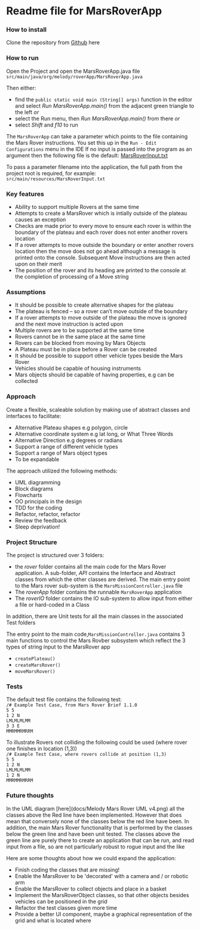 # Readme file for MarsRoverApp

### How to install
Clone the repository from [Github](https://github.com/adeyatz/melody-mars-rover-app.git) here

### How to run
Open the Project and open the MarsRoverApp.java file `src/main/java/org/melody/roverApp/MarsRoverApp.java`

Then either:
+ find the `public static void main (String[] args)` function in the editor and select _Run MarsRoverApp.main()_ from the 
adjacent green triangle to the left _or_
+ select the Run menu, then _Run MarsRoverApp.main()_ from there _or_
+ select _Shift_ and _f10_ to run

The `MarsRoverApp` can take a parameter which points to the file containing the Mars Rover instructions. You set this up in the
`Run - Edit Configurations` menu in the IDE
If no input is passed into the program as an argument then the following file is the default:
[MarsRoverInput.txt](src/main/resources/MarsRoverInput.txt)

To pass a parameter filename into the application, the full path from the project root is required, for example:
`src/main/resources/MarsRoverInput.txt`


### Key features

+ Ability to support multiple Rovers at the same time
+ Attempts to create a MarsRover which is intially outside of the plateau causes an exception
+ Checks are made prior to every move to ensure each rover is within the boundary of the plateau and each rover does not enter another rovers location
+ If a rover attempts to move outside the boundary or enter another rovers location then the move does not go ahead although a message
is printed onto the console. Subsequent Move instructions are then acted upon on their merit
+ The position of the rover and its heading are printed to the console at the completion of processing of a Move string




### Assumptions
+ It should be possible to create alternative shapes for the plateau
+ The plateau is fenced – so a rover can’t move outside of the boundary
+ If a rover attempts to move outside of the plateau the move is ignored and the next move instruction is acted upon
+ Multiple rovers are to be supported at the same time
+ Rovers cannot be in the same place at the same time
+ Rovers can be blocked from moving by Mars Objects
+ A Plateau must be in place before a Rover can be created
+ It should be possible to support other vehicle types beside the Mars Rover
+ Vehicles should be capable of housing instruments
+ Mars objects should be capable of having properties, e.g  can be collected

### Approach 
Create a flexible, scaleable solution by making use of abstract classes and interfaces to facilitate:
+ Alternative Plateau shapes e.g polygon, circle
+ Alternative coordinate system e.g lat long, or What Three Words
+ Alternative Direction e.g degrees or radians
+ Support a range of different vehicle types
+ Support a range of Mars object types
+ To be expandable

The approach utilized the following methods:
+ UML diagramming
+ Block diagrams
+ Flowcharts
+ OO principals in the design
+ TDD for the coding
+ Refactor, refactor, refactor
+ Review the feedback
+ Sleep deprivation!


### Project Structure
The project is structured over 3 folders:
+ the _rover_ folder contains all the main code for the Mars Rover application. A sub-folder, _API_ contains the
  Interface and Abstract classes from which the other classes are derived. The main entry point to the Mars rover sub-system is
  the `MarsMissionController.java` file
+ The _roverApp_ folder contains the runnable `MarsRoverApp` application
+ The _roverIO_ folder contains the IO sub-system to allow input from either a file or hard-coded in a Class

In addition, there are Unit tests for all the main classes in the associated Test folders


The entry point to the main code,`MarsMissionController.java` contains 3 main functions to control the Mars Rovber subsystem
which reflect the 3 types of string input to the MarsRover app

+ `createPlateau()`
+ `createMarsRover()`
+ `moveMarsRover()`

### Tests
The default test file contains the following test:  
`/# Example Test Case, from Mars Rover Brief 1.1.0`   
`5 5`  
`1 2 N`  
`LMLMLMLMM`   
`3 3 E`  
`MMRMMRMRRM`

To illustrate Rovers not colliding the following could be used (where rover one finishes in location (1,3))  
`/# Example Test Case, where rovers collide at position (1,3)`  
`5 5`  
`1 2 N`  
`LMLMLMLMM`   
`1 2 N`  
`MMRMMRMRRM`




### Future thoughts
In the UML diagram [here](docs/Melody Mars Rover UML v4.png) all the classes above the Red line have been implemented. However that does mean that conversely none of the classes below the red line have been.
In addition, the main Mars Rover functionality that is performed by the classes below the green line and have been unit tested. The classes above the green line are purely there to create an application that
can be run, and read input from a file, so are not particularly robust to rogue input and the like

Here are some thoughts about how we could expand the application:
+ Finish coding the classes that are missing!
+ Enable the MarsRover to be 'decorated' with a camera and / or robotic arm
+ Enable the MarsRover to collect objects and place in a basket
+ Implement the MarsRoverObject classes, so that other objects besides vehicles can be positioned in the grid
+ Refactor the test classes given more time
+ Provide a better UI component, maybe a graphical representation of the grid and what is located where 




